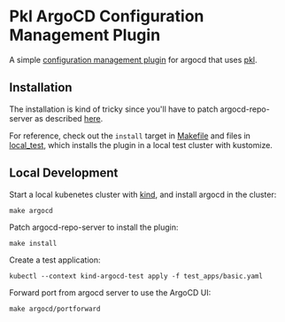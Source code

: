 # Pkl ArgoCD Configuration Management Plugin

A simple [configuration management plugin](https://argo-cd.readthedocs.io/en/stable/operator-manual/config-management-plugins)
for argocd that uses [pkl](https://pkl-lang.org/index.html).

## Installation

The installation is kind of tricky since you'll have to patch argocd-repo-server
as described [here](https://argo-cd.readthedocs.io/en/stable/operator-manual/config-management-plugins/#register-the-plugin-sidecar).

For reference, check out the `install` target in [Makefile](./Makefile) and files in
[local_test](./local_test), which installs the plugin in a local test cluster with kustomize.

## Local Development

Start a local kubenetes cluster with [kind](https://kind.sigs.k8s.io/),
and install argocd in the cluster:

```
make argocd
```

Patch argocd-repo-server to install the plugin:

```
make install
```

Create a test application:

```
kubectl --context kind-argocd-test apply -f test_apps/basic.yaml
```

Forward port from argocd server to use the ArgoCD UI:

```
make argocd/portforward
```
